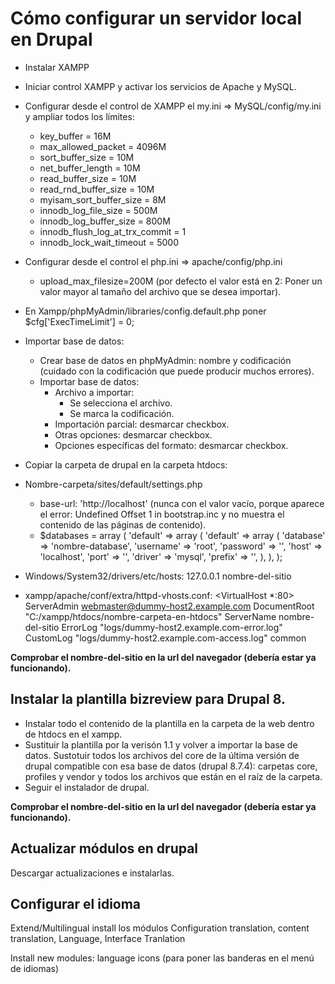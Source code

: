 # Cómo configurar un servidor local en Drupal

- Instalar XAMPP
- Iniciar control XAMPP y activar los servicios de Apache y MySQL.
- Configurar desde el control de XAMPP el my.ini => MySQL/config/my.ini y ampliar todos los límites:
  - key_buffer = 16M
  - max_allowed_packet = 4096M
  - sort_buffer_size = 10M
  - net_buffer_length = 10M
  - read_buffer_size = 10M
  - read_rnd_buffer_size = 10M
  - myisam_sort_buffer_size = 8M
  - innodb_log_file_size = 500M
  - innodb_log_buffer_size = 800M
  - innodb_flush_log_at_trx_commit = 1
  - innodb_lock_wait_timeout = 5000
- Configurar desde el control el php.ini => apache/config/php.ini
  - upload_max_filesize=200M (por defecto el valor está en 2: Poner un valor mayor al tamaño del archivo que se desea importar).
- En Xampp/phpMyAdmin/libraries/config.default.php poner $cfg['ExecTimeLimit'] = 0;
- Importar base de datos: 
  - Crear base de datos en phpMyAdmin: nombre y codificación (cuidado con la codificación que puede producir muchos errores).
  - Importar base de datos: 
    - Archivo a importar: 
      - Se selecciona el archivo.
      - Se marca la codificación.
    - Importación parcial: desmarcar checkbox.
    - Otras opciones: desmarcar checkbox.
    - Opciones específicas del formato: desmarcar checkbox.
 - Copiar la carpeta de drupal en la carpeta htdocs:
 - Nombre-carpeta/sites/default/settings.php
   - base-url: 'http://localhost' (nunca con el valor vacío, porque aparece el error: Undefined Offset 1 in bootstrap.inc y no muestra el contenido de las páginas de contenido).
   - $databases = array (
        'default' => 
        array (
          'default' => 
          array (
            'database' => 'nombre-database',
            'username' => 'root',
            'password' => '',
            'host' => 'localhost',
            'port' => '',
            'driver' => 'mysql',
            'prefix' => '',
          ),
        ),
      );  
      
- Windows/System32/drivers/etc/hosts: 127.0.0.1  nombre-del-sitio
- xampp/apache/conf/extra/httpd-vhosts.conf:
     <VirtualHost *:80>
          ServerAdmin webmaster@dummy-host2.example.com
          DocumentRoot "C:/xampp/htdocs/nombre-carpeta-en-htdocs"
          ServerName nombre-del-sitio
          ErrorLog "logs/dummy-host2.example.com-error.log"
          CustomLog "logs/dummy-host2.example.com-access.log" common
      </VirtualHost>

**Comprobar el nombre-del-sitio en la url del navegador (debería estar ya funcionando).**

## Instalar la plantilla bizreview para Drupal 8.

- Instalar todo el contenido de la plantilla en la carpeta de la web dentro de htdocs en el xampp.
- Sustituir la plantilla por la verisón 1.1 y volver a importar la base de datos. Sustotuir todos los archivos del core de la última versión de drupal compatible con esa base de datos (drupal 8.7.4): carpetas core, profiles y vendor y todos los archivos que están en el raíz de la carpeta.
- Seguir el instalador de drupal.

**Comprobar el nombre-del-sitio en la url del navegador (debería estar ya funcionando).**

## Actualizar módulos en drupal

Descargar actualizaciones e instalarlas.

## Configurar el idioma

Extend/Multilingual install los módulos Configuration translation, content translation, Language, Interface Tranlation

Install new modules: language icons (para poner las banderas en el menú de idiomas)

